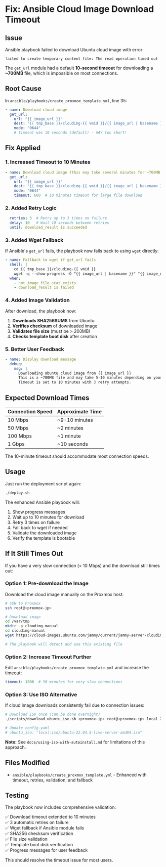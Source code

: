 # Fix: Ansible Cloud Image Download Timeout

## Issue

Ansible playbook failed to download Ubuntu cloud image with error:
```
failed to create temporary content file: The read operation timed out
```

The `get_url` module had a default **10-second timeout** for downloading a **~700MB** file, which is impossible on most connections.

## Root Cause

In `ansible/playbooks/create_proxmox_template.yml`, line 35:

```yaml
- name: Download cloud image
  get_url:
    url: "{{ image_url }}"
    dest: "{{ tmp_base }}/cloudimg-{{ vmid }}/{{ image_url | basename }}"
    mode: "0644"
    # timeout was 10 seconds (default) - WAY too short!
```

## Fix Applied

### 1. Increased Timeout to 10 Minutes

```yaml
- name: Download cloud image (this may take several minutes for ~700MB file)
  get_url:
    url: "{{ image_url }}"
    dest: "{{ tmp_base }}/cloudimg-{{ vmid }}/{{ image_url | basename }}"
    mode: "0644"
    timeout: 600  # 10 minutes timeout for large file download
```

### 2. Added Retry Logic

```yaml
  retries: 3  # Retry up to 3 times on failure
  delay: 10   # Wait 10 seconds between retries
  until: download_result is succeeded
```

### 3. Added Wget Fallback

If Ansible's `get_url` fails, the playbook now falls back to using `wget` directly:

```yaml
- name: Fallback to wget if get_url fails
  shell: |
    cd {{ tmp_base }}/cloudimg-{{ vmid }}
    wget -q --show-progress -O "{{ image_url | basename }}" "{{ image_url }}"
  when: 
    - not image_file.stat.exists
    - download_result is failed
```

### 4. Added Image Validation

After download, the playbook now:

1. **Downloads SHA256SUMS** from Ubuntu
2. **Verifies checksum** of downloaded image
3. **Validates file size** (must be > 200MB)
4. **Checks template boot disk** after creation

### 5. Better User Feedback

```yaml
- name: Display download message
  debug:
    msg: |
      Downloading Ubuntu cloud image from {{ image_url }}
      This is a ~700MB file and may take 5-10 minutes depending on your connection.
      Timeout is set to 10 minutes with 3 retry attempts.
```

## Expected Download Times

| Connection Speed | Approximate Time |
| ---------------- | ---------------- |
| 10 Mbps          | ~9-10 minutes    |
| 50 Mbps          | ~2 minutes       |
| 100 Mbps         | ~1 minute        |
| 1 Gbps           | ~10 seconds      |

The 10-minute timeout should accommodate most connection speeds.

## Usage

Just run the deployment script again:

```bash
./deploy.sh
```

The enhanced Ansible playbook will:
1. Show progress messages
2. Wait up to 10 minutes for download
3. Retry 3 times on failure
4. Fall back to wget if needed
5. Validate the downloaded image
6. Verify the template is bootable

## If It Still Times Out

If you have a very slow connection (< 10 Mbps) and the download still times out:

### Option 1: Pre-download the Image

Download the cloud image manually on the Proxmox host:

```bash
# SSH to Proxmox
ssh root@<proxmox-ip>

# Download image
cd /var/tmp
mkdir -p cloudimg-manual
cd cloudimg-manual
wget https://cloud-images.ubuntu.com/jammy/current/jammy-server-cloudimg-amd64.img

# The playbook will detect and use this existing file
```

### Option 2: Increase Timeout Further

Edit `ansible/playbooks/create_proxmox_template.yml` and increase the timeout:

```yaml
timeout: 1800  # 30 minutes for very slow connections
```

### Option 3: Use ISO Alternative

If cloud image downloads consistently fail due to connection issues:

```bash
# Download ISO once (can be done overnight)
./scripts/download_ubuntu_iso.sh <proxmox-ip> root@<proxmox-ip> local 22.04

# Update config.yaml
# ubuntu_iso: "local:iso/ubuntu-22.04.5-live-server-amd64.iso"
```

**Note:** See `docs/using-iso-with-autoinstall.md` for limitations of this approach.

## Files Modified

- `ansible/playbooks/create_proxmox_template.yml` - Enhanced with timeout, retries, validation, and fallback

## Testing

The playbook now includes comprehensive validation:

✅ Download timeout extended to 10 minutes  
✅ 3 automatic retries on failure  
✅ Wget fallback if Ansible module fails  
✅ SHA256 checksum verification  
✅ File size validation  
✅ Template boot disk verification  
✅ Progress messages for user feedback  

This should resolve the timeout issue for most users.

